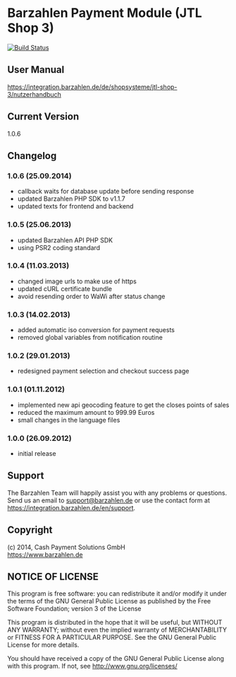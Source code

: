 # Barzahlen Payment Module (JTL Shop 3)

[![Build Status](https://travis-ci.org/Barzahlen/Barzahlen-JTLShop3.svg?branch=master)](https://travis-ci.org/Barzahlen/Barzahlen-JTLShop3)

## User Manual
https://integration.barzahlen.de/de/shopsysteme/jtl-shop-3/nutzerhandbuch

## Current Version
1.0.6

## Changelog

### 1.0.6 (25.09.2014)
* callback waits for database update before sending response
* updated Barzahlen PHP SDK to v1.1.7
* updated texts for frontend and backend

### 1.0.5 (25.06.2013)
* updated Barzahlen API PHP SDK
* using PSR2 coding standard

### 1.0.4 (11.03.2013)
* changed image urls to make use of https
* updated cURL certificate bundle
* avoid resending order to WaWi after status change

### 1.0.3 (14.02.2013)
* added automatic iso conversion for payment requests
* removed global variables from notification routine

### 1.0.2 (29.01.2013)
* redesigned payment selection and checkout success page

### 1.0.1 (01.11.2012)
* implemented new api geocoding feature to get the closes points of sales
* reduced the maximum amount to 999.99 Euros
* small changes in the language files

### 1.0.0 (26.09.2012)
* initial release

## Support
The Barzahlen Team will happily assist you with any problems or questions. Send us an email to support@barzahlen.de or use the contact form at https://integration.barzahlen.de/en/support.

## Copyright
(c) 2014, Cash Payment Solutions GmbH  
https://www.barzahlen.de

## NOTICE OF LICENSE
This program is free software: you can redistribute it and/or modify it under the terms of the GNU General Public License as published by the Free Software Foundation; version 3 of the License

This program is distributed in the hope that it will be useful, but WITHOUT ANY WARRANTY; without even the implied warranty of MERCHANTABILITY or FITNESS FOR A PARTICULAR PURPOSE. See the GNU General Public License for more details.

You should have received a copy of the GNU General Public License along with this program.  If not, see http://www.gnu.org/licenses/